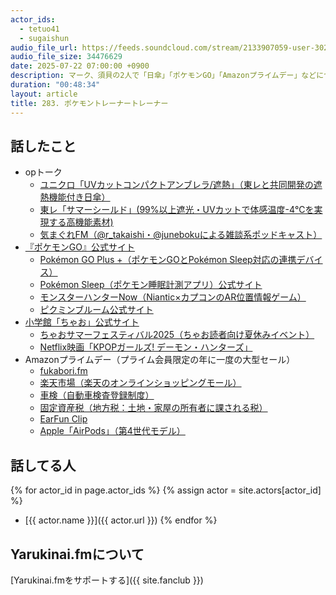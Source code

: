 ```yaml
---
actor_ids:
  - tetuo41
  - sugaishun
audio_file_url: https://feeds.soundcloud.com/stream/2133907059-user-302747142-yarukinai-283-2025_07_22.mp3
audio_file_size: 34476629
date: 2025-07-22 07:00:00 +0900
description: マーク、須貝の2人で「日傘」「ポケモンGO」「Amazonプライムデー」などについて話しました。
duration: "00:48:34"
layout: article
title: 283. ポケモントレーナートレーナー
---
```


## 話したこと
- opトーク
  - [ユニクロ「UVカットコンパクトアンブレラ/遮熱」（東レと共同開発の遮熱機能付き日傘）](https://www.watch.impress.co.jp/docs/news/2013621.html)
  - [東レ「サマーシールド」(99%以上遮光・UVカットで体感温度-4℃を実現する高機能素材)](https://www.sportstextiles.toray/brand/summershield/)
  - [気まぐれFM（@r\_takaishi・@junebokuによる雑談系ポッドキャスト）](https://listen.style/p/kimagurefm)
- [『ポケモンGO』公式サイト](https://www.pokemongo.jp/)
  - [Pokémon GO Plus +（ポケモンGOとPokémon Sleep対応の連携デバイス）](https://www.pokemongo.jp/plus/)
  - [Pokémon Sleep（ポケモン睡眠計測アプリ）公式サイト](https://www.pokemonsleep.net/)
  - [モンスターハンターNow（Niantic×カプコンのAR位置情報ゲーム）](https://monsterhunternow.com/)
  - [ピクミンブルーム公式サイト](https://pikminbloom.com/)
- [小学館「ちゃお」公式サイト](https://ciao.shogakukan.co.jp/)
  - [ちゃおサマーフェスティバル2025（ちゃお読者向け夏休みイベント）](https://ciao-fes.jp/)
  - [Netflix映画「KPOPガールズ! デーモン・ハンターズ」](https://www.netflix.com/jp/title/81498621)
- Amazonプライムデー（プライム会員限定の年に一度の大型セール）
  - [fukabori.fm](https://fukabori.fm/)
  - [楽天市場（楽天のオンラインショッピングモール）](https://www.rakuten.co.jp/)
  - [車検（自動車検査登録制度）](https://ja.wikipedia.org/wiki/自動車検査登録制度)
  - [固定資産税（地方税：土地・家屋の所有者に課される税）](https://ja.wikipedia.org/wiki/固定資産税)
  - [EarFun Clip](https://www.amazon.co.jp/dp/B0F89WH1KY)
  - [Apple「AirPods」（第4世代モデル）](https://www.apple.com/jp/airpods-4/)


## 話してる人
{% for actor_id in page.actor_ids %}
  {% assign actor = site.actors[actor_id] %}
- [{{ actor.name }}]({{ actor.url }})
{% endfor %}

## Yarukinai.fmについて
[Yarukinai.fmをサポートする]({{ site.fanclub }})
